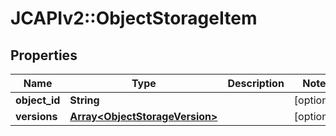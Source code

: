 # JCAPIv2::ObjectStorageItem

## Properties
Name | Type | Description | Notes
------------ | ------------- | ------------- | -------------
**object_id** | **String** |  | [optional] 
**versions** | [**Array&lt;ObjectStorageVersion&gt;**](ObjectStorageVersion.md) |  | [optional] 

